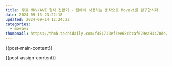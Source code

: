 ```yaml
---
title: 무료 MKV/AVI 형식 전환기 - 웹에서 사용하는 동작으로 Movavi를 탐구합시다
date: 2024-09-13 23:22:18
updated: 2024-09-14 12:24:22
categories:
  - movavi
thumbnail: https://thmb.techidaily.com/f451713ef3ee68cbcaf629ea84478de29a15d554b3782063832739ea84db6f9e.jpg
---
```


{{post-main-content}}

<ins class="adsbygoogle"
     style="display:block"
     data-ad-format="autorelaxed"
     data-ad-client="ca-pub-7571918770474297"
     data-ad-slot="1223367746"></ins>

{{post-assign-content}}

<ins class="adsbygoogle"
     style="display:block"
     data-ad-client="ca-pub-7571918770474297"
     data-ad-slot="8358498916"
     data-ad-format="auto"
     data-full-width-responsive="true"></ins>
